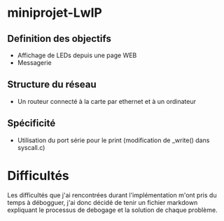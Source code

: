 # miniprojet-LwIP
## Definition des objectifs
- Affichage de LEDs depuis une page WEB
- Messagerie
## Structure du réseau
- Un routeur connecté à la carte par ethernet et à un ordinateur
## Spécificité
- Utilisation du port série pour le print (modification de _write() dans syscall.c)

# Difficultés
Les difficultés que j'ai rencontrées durant l'implémentation m'ont pris du temps à débogguer, j'ai donc décidé de tenir un fichier markdown expliquant le processus de debogage et la solution de chaque problème.
